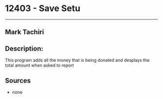 # 12403 - Save Setu
---
## Mark Tachiri
## Description:
This program adds all the money that is being donated and desplays the total amount when asked to report
## Sources
- none
